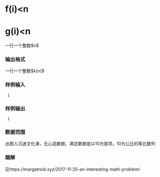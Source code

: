 
<meta charset="UTF-8"/>
<meta name="viewport" content="width=device-width initial-scale=1"/>
<title>
cogs-2867.md
</title>

# f(i)&lt;n



# g(i)&lt;n


<p>
一行一个整数$n$
</p>
<h3>
输出格式
</h3>
<p>
一行一个整数$k(n)$
</p>
<h3>
样例输入
</h3>
<pre><code> 1 </code></pre>
<h3>
样例输出
</h3>
<pre><code> 1 </code></pre>
<h3>
数据范围
</h3>
<p>
出题人沉迷文化课，无心造数据，满足数据是以10为首项，10为公比的等比数列
</p>
<h3>
题解
</h3>
<p>
见https://margatroid.xyz/2017-11-25-an-interesting-math-problem/
</p>
</n]\\\\>
